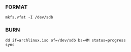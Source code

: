 ### FORMAT
```
mkfs.vfat -I /dev/sdb
```

### BURN
```
dd if=archlinux.iso of=/dev/sdb bs=4M status=progress
sync
```
